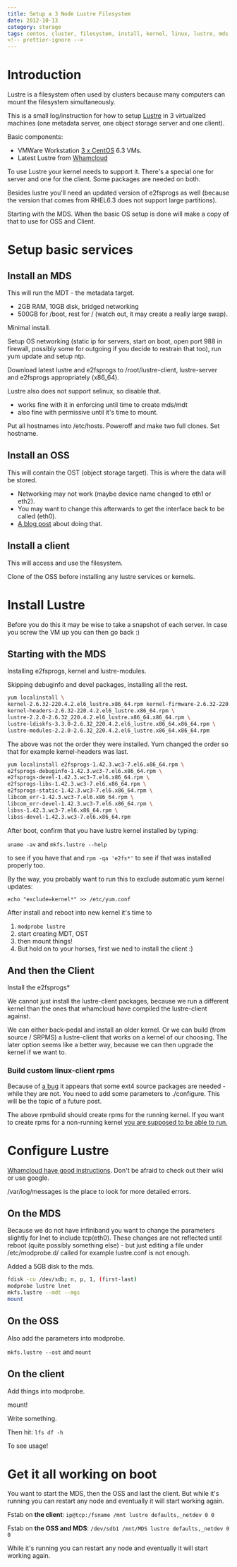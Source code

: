```yaml
---
title: Setup a 3 Node Lustre Filesystem
date: 2012-10-13
category: storage
tags: centos, cluster, filesystem, install, kernel, linux, lustre, mds, oss, ost, rhel, rpmbuild, san, storage, vmware, yum
<!-- prettier-ignore -->
---
```


# Introduction

Lustre is a filesystem often used by clusters because many computers can mount
the filesystem simultaneously.

This is a small log/instruction for how to setup
[Lustre](http://wiki.whamcloud.com/display/PUB/Documentation "whamcloud wiki")
in 3 virtualized machines (one metadata server, one object storage server and
one client).

Basic components:

- VMWare Workstation [3 x CentOS](http://www.nic.funet.fi "finnish mirror") 6.3
  VMs.
- Latest Lustre from
  [Whamcloud](http://www.whamcloud.com/ "http://www.whamcloud.com/")

To use Lustre your kernel needs to support it. There's a special one for server
and one for the client. Some packages are needed on both.

Besides lustre you'll need an updated version of e2fsprogs as well (because the
version that comes from RHEL6.3 does not support large partitions).

Starting with the MDS. When the basic OS setup is done will make a copy of that
to use for OSS and Client.

# Setup basic services

## Install an MDS

This will run the MDT - the metadata target.

- 2GB RAM, 10GB disk, bridged networking
- 500GB for /boot, rest for / (watch out, it may create a really large swap).

Minimal install.

Setup OS networking (static ip for servers, start on boot, open port 988 in
firewall, possibly some for outgoing if you decide to restrain that too), run
yum update and setup ntp.

Download latest lustre and e2fsprogs to /root/lustre-client, lustre-server and
e2fsprogs appropriately (x86_64).

Lustre also does not support selinux, so disable that.

- works fine with it in enforcing until time to create mds/mdt
- also fine with permissive until it's time to mount.

Put all hostnames into /etc/hosts. Poweroff and make two full clones. Set
hostname.

## Install an OSS

This will contain the OST (object storage target). This is where the data will
be stored.

- Networking may not work (maybe device name changed to eth1 or eth2).
- You may want to change this afterwards to get the interface back to be called
  (eth0).
- [A blog post](http://www.banym.de/linux/centos/change-network-device-name-from-eth1-back-to-eth0)
  about doing that.

## Install a client

This will access and use the filesystem.

Clone of the OSS before installing any lustre services or kernels.

# Install Lustre

Before you do this it may be wise to take a snapshot of each server. In case you
screw the VM up you can then go back :)

## Starting with the MDS

Installing e2fsprogs, kernel and lustre-modules.

Skipping debuginfo and devel packages, installing all the rest.

```bash
yum localinstall \
kernel-2.6.32-220.4.2.el6_lustre.x86_64.rpm kernel-firmware-2.6.32-220.4.2.el6_lustre.x86_64.rpm \
kernel-headers-2.6.32-220.4.2.el6_lustre.x86_64.rpm \
lustre-2.2.0-2.6.32_220.4.2.el6_lustre.x86_64.x86_64.rpm \
lustre-ldiskfs-3.3.0-2.6.32_220.4.2.el6_lustre.x86_64.x86_64.rpm \
lustre-modules-2.2.0-2.6.32_220.4.2.el6_lustre.x86_64.x86_64.rpm
```

The above was not the order they were installed. Yum changed the order so that
for example kernel-headers was last.

```bash
yum localinstall e2fsprogs-1.42.3.wc3-7.el6.x86_64.rpm \
e2fsprogs-debuginfo-1.42.3.wc3-7.el6.x86_64.rpm \
e2fsprogs-devel-1.42.3.wc3-7.el6.x86_64.rpm \
e2fsprogs-libs-1.42.3.wc3-7.el6.x86_64.rpm \
e2fsprogs-static-1.42.3.wc3-7.el6.x86_64.rpm \
libcom_err-1.42.3.wc3-7.el6.x86_64.rpm \
libcom_err-devel-1.42.3.wc3-7.el6.x86_64.rpm \
libss-1.42.3.wc3-7.el6.x86_64.rpm \
libss-devel-1.42.3.wc3-7.el6.x86_64.rpm
```

After boot, confirm that you have lustre kernel installed by typing:

`uname -av` and `mkfs.lustre --help`

to see if you have that and `rpm -qa 'e2fs*'` to see if that was installed
properly too.

By the way, you probably want to run this to exclude automatic yum kernel
updates:

`echo "exclude=kernel*" >> /etc/yum.conf`

After install and reboot into new kernel it's time to

1. `modprobe lustre`
1. start creating MDT, OST
1. then mount things!
1. But hold on to your horses, first we ned to install the client :)

## And then the Client

Install the e2fsprogs\*

We cannot just install the lustre-client packages, because we run a different
kernel than the ones that whamcloud have compiled the lustre-client against.

We can either back-pedal and install an older kernel. Or we can build (from
source / SRPMS) a lustre-client that works on a kernel of our choosing. The
later option seems like a better way, because we can then upgrade the kernel if
we want to.

### Build custom linux-client rpms

Because of [a bug](http://jira.whamcloud.com/browse/LU-1868) it appears that
some ext4 source packages are needed - while they are not. You need to add some
parameters to ./configure. This will be the topic of a future post.

The above rpmbuild should create rpms for the running kernel. If you want to
create rpms for a non-running kernel
[you are supposed to be able to run.](http://wiki.whamcloud.com/display/PUB/Rebuilding+the+Lustre-client+rpms+for+a+new+kernel "whamcloud wiki")

# Configure Lustre

[Whamcloud have good instructions](http://wiki.whamcloud.com/display/PUB/Create+and+Mount+a+Lustre+Filesystem).
Don't be afraid to check out their wiki or use google.

/var/log/messages is the place to look for more detailed errors.

## On the MDS

Because we do not have infiniband you want to change the parameters slightly for
lnet to include tcp(eth0). These changes are not reflected until reboot (quite
possibly something else) - but just editing a file under /etc/modprobe.d/ called
for example lustre.conf is not enough.

Added a 5GB disk to the mds.

```bash
fdisk -cu /dev/sdb; n, p, 1, (first-last)
modprobe lustre lnet
mkfs.lustre --mdt --mgs
mount
```

## On the OSS

Also add the parameters into modprobe.

`mkfs.lustre --ost` and `mount`

## On the client

Add things into modprobe.

mount!

Write something.

Then hit: `lfs df -h`

To see usage!

# Get it all working on boot

You want to start the MDS, then the OSS and last the client. But while it's
running you can restart any node and eventually it will start working again.

Fstab on **the client**: `ip@tcp:/fsname /mnt lustre defaults,_netdev 0 0`

Fstab on **the OSS and MDS**: `/dev/sdb1 /mnt/MDS lustre defaults,_netdev 0 0`

While it's running you can restart any node and eventually it will start working
again.
